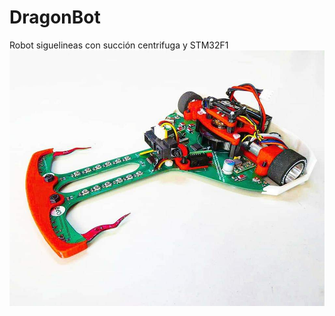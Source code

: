 # DragonBot
Robot siguelineas con succión centrifuga y STM32F1
![alt_tag](https://raw.githubusercontent.com/OPRobots/DragonBot/master/images/DragonBot6.jpg)
